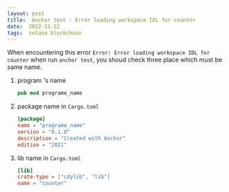 ```yaml
---
layout: post
title:  Anchor test - Error loading workspace IDL for counter
date:  2022-11-22
tags:  solana blockchain
---
```


When encountering this error `Error: Error loading workspace IDL for counter` when run `anchor test`, you shoud check three place which must be same name.
1. program 's name
    ``` rust
    pub mod programe_name
    ```
2. package name in `Cargo.toml`
    ``` toml
    [package]
    name = "programe_name"
    version = "0.1.0"
    description = "Created with Anchor"
    edition = "2021"
    ```
3. lib name in `Cargo.toml`
    ``` toml
    [lib]
    crate-type = ["cdylib", "lib"]
    name = "counter"
    ```